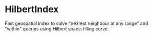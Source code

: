 # HilbertIndex
Fast geospatial index to solve "nearest neighbour at any range" and "within" queries using Hilbert space-filling curve.
